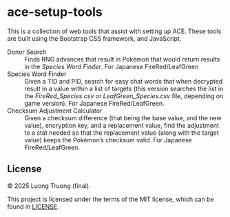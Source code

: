 # ace-setup-tools

This is a collection of web tools that assist with setting up ACE. These tools are built using the Bootstrap CSS framework, and JavaScript.

<dl>
<dt>Donor Search</dt>
<dd>Finds RNG advances that result in Pokémon that would return results in the <i>Species Word Finder</i>. For Japanese FireRed/LeafGreen</dd>
<dt>Species Word Finder</dt>
<dd>Given a TID and PID, search for easy chat words that when decrypted result in a value within a list of targets (this version searches the list in the <i>FireRed_Species.csv</i> or <i>LeafGreen_Species.csv</i> file, depending on game version). For Japanese FireRed/LeafGreen.</dd>
<dt>Checksum Adjustment Calculator</dt>
<dd>Given a checksum difference (that being the base value, and the new value), encryption key, and a replacement value, find the adjustment to a stat needed so that the replacement value (along with the target value) keeps the Pokémon’s checksum valid. For Japanese FireRed/LeafGreen.</dd>
</dl>

## License

© 2025 Luong Truong (final).

This project is licensed under the terms of the MIT license, which can be found in [LICENSE](LICENSE).
